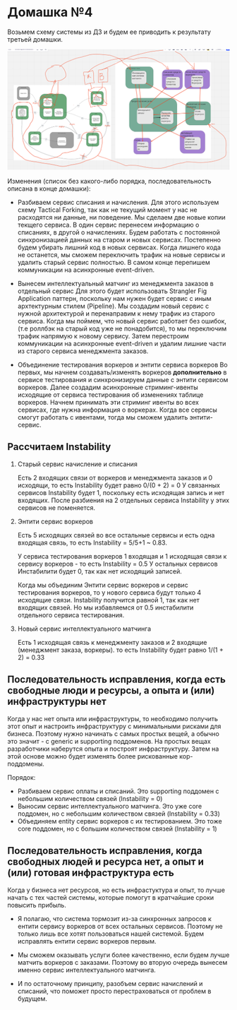 # Домашка №4

Возьмем схему системы из ДЗ и будем ее приводить к результату третьей домашки.

![Схема изменений](4/scheme.png "Схема изменений")

Изменения (список без какого-либо порядка, последовательность описана в конце домашки):

- Разбиваем сервис списания и начисления.
   Для этого используем схему Tactical Forking, так как не текущий момент у нас не расходятся
   ни данные, ни поведение. Мы сделаем две новые копии текщего сервиса. В один сервис перенесем информацию о списаниях, в другой о начислениях.
   Будем работать с постоянной синхронизацией данных на старом и новых сервисах. Постепенно будем убирать лишний код в новых сервисах.
   Когда лишнего кода не останется, мы сможем переключить трафик на новые сервисы и удалить старый сервис полностью.
   В самом конце перепишем коммуникации на асинхронные event-driven.

- Вынесем интеллектуальный матчинг из менеджмента заказов в отдельный сервис
   Для этого будет использовать Strangler Fig Application паттерн, поскольку нам нужен будет сервис с иным архтектурным стилем (Pipeline).
   Мы создадим новый сервис с нужной архитектурой и перенаправим к нему трафик из старого сервиса. Когда
   мы поймем, что новый сервис работает без ошибок, (т.е роллбэк на старый код уже не понадобится), то мы переключим трафик напрямую к новому сервису. Затем перестроим коммуникации на асинхронные event-driven и удалим лишние части из старого сервиса менеджмента заказов.

- Объединение тестирования воркеров и энтити сервиса воркеров
   Во первых, мы начнем создавать/изменять воркеров **дополнительно** в сервисе тестирования и синхронизируем данные с энтити сервисом воркеров. Далее создадим асинхронные стриминг-ивенты исходящие от сервиса тестирования об изменениях таблице воркеров. Начнем принимать эти стриминг ивенты во всех сервисах, где нужна информация о воркерах.
   Когда все сервисы смогут работать с ивентами, тогда мы сможем удалить энтити-сервис.


## Рассчитаем Instability

1. Старый сервис начисление и списания

   Есть 2 входящих связи от воркеров и менеджмента заказов и 0 исходящи, то есть Instability будет равно 0/(0 + 2) = 0
   У связанных сервисов Instability будет 1, поскольку есть исходящая запись и нет входящих.
   После разбиения на 2 отдельных сервиса Instability у этих сервисов не поменяется.

1. Энтити сервис воркеров

   Есть 5 исходящих связей во все остальные сервисы и есть одна входящая связь, то есть Instability = 5/5+1 ~ 0.83.

   У сервиса тестирования воркеров 1 входящая и 1 исходящая связи к сервису воркеров - то есть Instability = 0.5
   У остальных сервисов Инстабилити будет 0, так как нет исходящий записей.

   Когда мы объединим Энтити сервис воркеров и сервис тестирования воркеров, то у нового сервиса будут только 4 исходящие связи. Instability получится равной 1, так как нет входящих связей. Но мы избавляемся от 0.5 инстабилити отдельного сервиса тестирования.

1. Новый сервис интеллектуального матчинга

   Есть 1 исходящая связь к менеджменту заказов и 2 входящие (менеджмент заказа, воркеры). то есть Instability будет равно 1/(1 + 2) = 0.33


## Последовательность исправления, когда есть свободные люди и ресурсы, а опыта и (или) инфраструктуры нет

Когда у нас нет опыта или инфраструктуры, то необходимо получить этот опыт и настроить инфраструктуру с минимальными рисками для бизнеса.
Поэтому нужно начинать с самых простых вещей, а обычно это значит - с generic и supporting поддоменов.
На простых вещах разработчики наберутся опыта и построят инфраструктуру. Затем на этой основе можно будет изменять
более рискованные кор-поддомены.

Порядок:

- Разбиваем сервис оплаты и списаний. Это supporting поддомен с небольшим количеством связей (Instability = 0)
- Выносим сервис интеллектуального матчинга. Это уже core поддомен, но с небольшим количеством связей (Instability = 0.33)
- Объединяем entity сервис воркеров с их тестированием. Это тоже core поддомен, но с большим количеством связей (Instability = 1)


## Последовательность исправления, когда свободных людей и ресурса нет, а опыт и (или) готовая инфраструктура есть

Когда у бизнеса нет ресурсов, но есть инфрастуктура и опыт, то лучше начать с тех частей системы, которые помогут в кратчайшие
сроки повысить прибыль.

- Я полагаю, что система тормозит из-за синхронных запросов к ентити сервису воркеров от всех остальных сервисов. Поэтому
  не только лишь все хотят пользоваться нашей системой. Будем исправлять ентити сервис воркеров первым.

- Мы сможем оказывать услуги более качественно, если будем лучше матчить воркеров с заказами. Поэтому во вторую очередь вынесем именно
  сервис интеллектуального матчинга.

- И по остаточному принципу, разобъем сервис начислений и списаний, что поможет просто перестраховаться от проблем в будущем.
